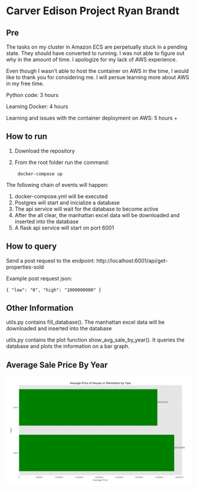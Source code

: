 
# Carver Edison Project Ryan Brandt 

## Pre 

The tasks on my cluster in Amazon ECS are perpetually stuck in a pending state. They should have converted to running. I was not able to figure out why in the amount of time. I apologize for my lack of AWS experience.  

Even though I wasn't able to host the container on AWS in the time, I would like to thank you for considering me. I will persue learning more about AWS in my free time. 


Python code: 3 hours

Learning Docker: 4 hours

Learning and issues with the container deployment on AWS: 5 hours + 

## How to run 

1. Download the repository

2. From the root folder run the command: 

		docker-compose up 

The following chain of events will happen: 

1. docker-compose.yml will be executed
2. Postgres will start and inicialize a database 
3. The api service will wait for the database to become active
4. After the all clear, the manhattan excel data will be downloaded and inserted into the database 
5. A flask api service will start on port 6001

## How to query

Send a post request to the endpoint: http://localhost:6001/api/get-properties-sold

Example post request json: 

	{ "low": "0", "high": "1000000000" }


## Other Information

utils.py contains fill_database(). The manhattan excel data will be downloaded and inserted into the database 

utils.py contains the plot function show_avg_sale_by_year(). It queries the database and plots the information on a bar graph.

## Average Sale Price By Year

![Alt text](avg.PNG?raw=true "Title")
